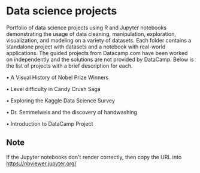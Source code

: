 # Data science projects
Portfolio of data science projects using R and Jupyter notebooks demonstrating the usage of data cleaning, manipulation, exploration, visualization, and modeling on a variety of datasets. Each folder contains a standalone project with datasets and a notebook with real-world applications. The guided projects from Datacamp.com have been worked on independently and the solutions are not provided by DataCamp.
Below is the list of projects with a brief description for each.

•	A Visual History of Nobel Prize Winners

•	Level difficulty in Candy Crush Saga

•	Exploring the Kaggle Data Science Survey

•	Dr. Semmelweis and the discovery of handwashing

•	Introduction to DataCamp Project




## Note
If the Jupyter notebooks don't render correctly, then copy the URL into https://nbviewer.jupyter.org/ 


